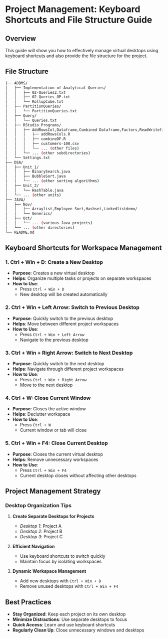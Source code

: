 # Project Management: Keyboard Shortcuts and File Structure Guide

## Overview

This guide will show you how to effectively manage virtual desktops using keyboard shortcuts and also provide the file structure for the project.

## File Structure

```bash
├── ADBMS/
│   ├── Implementation of Analytical Queries/
│   │   ├── 02-Queries2.txt
│   │   ├── 02-Queries_OP.txt
│   │   └── RollupCube.txt
│   ├── PartitionQueries/
│   │   └── PartitionQueries.txt
│   ├── Query/
│   │   └── Queries.txt
│   ├── RStudio_Programs/
│   │   ├── AddRowsCol,Dataframe,Combined Dataframe,Factors,ReadWritefile,remove rows cols/
│   │   │   ├── addRowsCols.R
│   │   │   ├── combineDF.R
│   │   │   ├── customers-100.csv
│   │   │   └── ... (other files)
│   │   └── ... (other subdirectories)
│   └── Settings.txt
├── DSA/
│   ├── Unit_1/
│   │   ├── BinarySearch.java
│   │   ├── BubbleSort.java
│   │   └── ... (other sorting algorithms)
│   ├── Unit_2/
│   │   └── HashTable.java
│   └── ... (other units)
├── JAVA/
│   ├── Nov/
│   │   ├── Arraylist,Employee Sort,Hashset,Linkedlistdemo/
│   │   └── Generics/
│   ├── Oct/
│   │   └── ... (various Java projects)
│   └── ... (other directories)
└── README.md
```

## Keyboard Shortcuts for Workspace Management

### 1. Ctrl + Win + D: Create a New Desktop

- **Purpose**: Creates a new virtual desktop
- **Helps**: Organize multiple tasks or projects on separate workspaces
- **How to Use**:
  * Press `Ctrl + Win + D`
  * New desktop will be created automatically

### 2. Ctrl + Win + Left Arrow: Switch to Previous Desktop

- **Purpose**: Quickly switch to the previous desktop
- **Helps**: Move between different project workspaces
- **How to Use**:
  * Press `Ctrl + Win + Left Arrow`
  * Navigate to the previous desktop

### 3. Ctrl + Win + Right Arrow: Switch to Next Desktop

- **Purpose**: Quickly switch to the next desktop
- **Helps**: Navigate through different project workspaces
- **How to Use**:
  * Press `Ctrl + Win + Right Arrow`
  * Move to the next desktop

### 4. Ctrl + W: Close Current Window

- **Purpose**: Closes the active window
- **Helps**: Declutter workspace
- **How to Use**:
  * Press `Ctrl + W`
  * Current window or tab will close

### 5. Ctrl + Win + F4: Close Current Desktop

- **Purpose**: Closes the current virtual desktop
- **Helps**: Remove unnecessary workspaces
- **How to Use**:
  * Press `Ctrl + Win + F4`
  * Current desktop closes without affecting other desktops

## Project Management Strategy

### Desktop Organization Tips

1. **Create Separate Desktops for Projects**
   - *Desktop 1*: Project A
   - *Desktop 2*: Project B
   - *Desktop 3*: Project C

2. **Efficient Navigation**
   - Use keyboard shortcuts to switch quickly
   - Maintain focus by isolating workspaces

3. **Dynamic Workspace Management**
   - Add new desktops with `Ctrl + Win + D`
   - Remove unused desktops with `Ctrl + Win + F4`

## Best Practices

- **Stay Organized**: Keep each project on its own desktop
- **Minimize Distractions**: Use separate desktops to focus
- **Quick Access**: Learn and use keyboard shortcuts
- **Regularly Clean Up**: Close unnecessary windows and desktops
